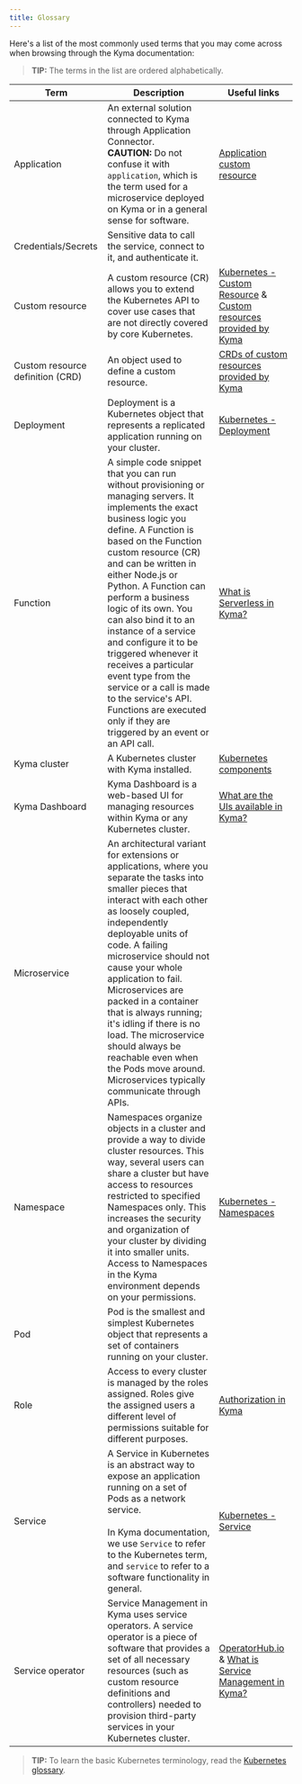 ```yaml
---
title: Glossary
---
```


Here's a list of the most commonly used terms that you may come across when browsing through the Kyma documentation:

>**TIP:** The terms in the list are ordered alphabetically.

| Term |  Description | Useful links |
| ---- | ------------ | ------------ |
| Application | An external solution connected to Kyma through Application Connector. <br> **CAUTION:** Do not confuse it with `application`, which is the term used for a microservice deployed on Kyma or in a general sense for software.  | [Application custom resource](./05-technical-reference/00-custom-resources/ac-01-application.md)      |
| Credentials/Secrets | Sensitive data to call the service, connect to it, and authenticate it.  |       |
| Custom resource | A custom resource (CR) allows you to extend the Kubernetes API to cover use cases that are not directly covered by core Kubernetes.  | [Kubernetes - Custom Resource](https://kubernetes.io/docs/concepts/extend-kubernetes/api-extension/custom-resources/) & [Custom resources provided by Kyma](./05-technical-reference/00-custom-resources)  |
| Custom resource definition (CRD) | An object used to define a custom resource. | [CRDs of custom resources provided by Kyma](https://github.com/kyma-project/kyma/tree/main/installation/resources/crds)      |
| Deployment | Deployment is a Kubernetes object that represents a replicated application running on your cluster.       | [Kubernetes - Deployment](https://kubernetes.io/docs/concepts/workloads/controllers/deployment/)        |
| Function | A simple code snippet that you can run without provisioning or managing servers. It implements the exact business logic you define. A Function is based on the Function custom resource (CR) and can be written in either Node.js or Python. A Function can perform a business logic of its own. You can also bind it to an instance of a service and configure it to be triggered whenever it receives a particular event type from the service or a call is made to the service's API. Functions are executed only if they are triggered by an event or an API call. | [What is Serverless in Kyma?](./01-overview/main-areas/serverless)      |
| Kyma cluster | A Kubernetes cluster with Kyma installed.  | [Kubernetes components](https://kubernetes.io/docs/concepts/overview/components/) |
| Kyma Dashboard | Kyma Dashboard is a web-based UI for managing resources within Kyma or any Kubernetes cluster. | [What are the UIs available in Kyma?](./01-overview/main-areas/ui)
| Microservice | An architectural variant for extensions or applications, where you separate the tasks into smaller pieces that interact with each other as loosely coupled, independently deployable units of code. A failing microservice should not cause your whole application to fail. Microservices are packed in a container that is always running; it's idling if there is no load. The microservice should always be reachable even when the Pods move around. Microservices typically communicate through APIs. |       |
| Namespace | Namespaces organize objects in a cluster and provide a way to divide cluster resources. This way, several users can share a cluster but have access to resources restricted to specified Namespaces only. This increases the security and organization of your cluster by dividing it into smaller units. Access to Namespaces in the Kyma environment depends on your permissions. | [Kubernetes - Namespaces](https://kubernetes.io/docs/concepts/overview/working-with-objects/namespaces/) |
| Pod | Pod is the smallest and simplest Kubernetes object that represents a set of containers running on your cluster.  | |
| Role | Access to every cluster is managed by the roles assigned. Roles give the assigned users a different level of permissions suitable for different purposes. | [Authorization in Kyma](./04-operation-guides/security/sec-02-authorization-in-kyma.md)      |
| Service | A Service in Kubernetes is an abstract way to expose an application running on a set of Pods as a network service. <br><br> In Kyma documentation, we use `Service` to refer to the Kubernetes term, and `service` to refer to a software functionality in general. | [Kubernetes -  Service](https://kubernetes.io/docs/concepts/services-networking/service/)    |
| Service operator | Service Management in Kyma uses service operators. A service operator is a piece of software that provides a set of all necessary resources (such as custom resource definitions and controllers) needed to provision third-party services in your Kubernetes cluster. | [OperatorHub.io](https://operatorhub.io/) & [What is Service Management in Kyma?](./01-overview/main-areas/service-management) |

>**TIP:** To learn the basic Kubernetes terminology, read the [Kubernetes glossary](https://kubernetes.io/docs/reference/glossary).
